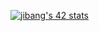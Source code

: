 <a href="https://github.com/JaeSeoKim/badge42"><img src="https://badge42.vercel.app/api/v2/cl5dx7h9i005909l4izz8dhl7/stats?cursusId=21&coalitionId=86" alt="jibang's 42 stats" /></a>
